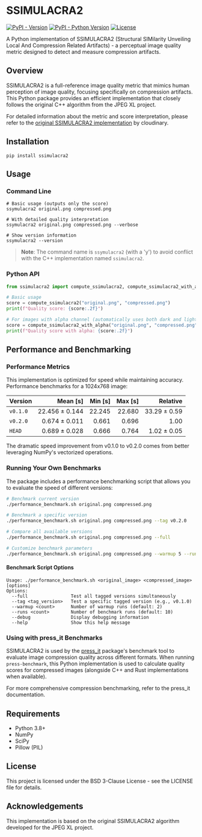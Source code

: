 # SSIMULACRA2

[![PyPI - Version](https://img.shields.io/pypi/v/ssimulacra2.svg)](https://pypi.org/project/ssimulacra2)
[![PyPI - Python Version](https://img.shields.io/pypi/pyversions/ssimulacra2.svg)](https://pypi.org/project/ssimulacra2)
[![License](https://img.shields.io/badge/License-BSD_3--Clause-blue.svg)](https://opensource.org/licenses/BSD-3-Clause)

A Python implementation of SSIMULACRA2 (Structural SIMilarity Unveiling Local And Compression Related Artifacts) - a perceptual image quality metric designed to detect and measure compression artifacts.

## Overview

SSIMULACRA2 is a full-reference image quality metric that mimics human perception of image quality, focusing specifically on compression artifacts. This Python package provides an efficient implementation that closely follows the original C++ algorithm from the JPEG XL project.

For detailed information about the metric and score interpretation, please refer to the [original SSIMULACRA2 implementation](https://github.com/cloudinary/ssimulacra2) by cloudinary.

## Installation

```console
pip install ssimulacra2
```

## Usage

### Command Line

```console
# Basic usage (outputs only the score)
ssymulacra2 original.png compressed.png

# With detailed quality interpretation
ssymulacra2 original.png compressed.png --verbose

# Show version information
ssymulacra2 --version
```

> **Note**: The command name is `ssymulacra2` (with a 'y') to avoid conflict with the C++ implementation named `ssimulacra2`.

### Python API

```python
from ssimulacra2 import compute_ssimulacra2, compute_ssimulacra2_with_alpha

# Basic usage
score = compute_ssimulacra2("original.png", "compressed.png")
print(f"Quality score: {score:.2f}")

# For images with alpha channel (automatically uses both dark and light backgrounds)
score = compute_ssimulacra2_with_alpha("original.png", "compressed.png")
print(f"Quality score with alpha: {score:.2f}")
```

## Performance and Benchmarking

### Performance Metrics

This implementation is optimized for speed while maintaining accuracy. Performance benchmarks for a 1024x768 image:

| Version | Mean [s] | Min [s] | Max [s] | Relative |
|:---|---:|---:|---:|---:|
| `v0.1.0` | 22.456 ± 0.144 | 22.245 | 22.680 | 33.29 ± 0.59 |
| `v0.2.0` | 0.674 ± 0.011 | 0.661 | 0.696 | 1.00 |
| `HEAD` | 0.689 ± 0.028 | 0.666 | 0.764 | 1.02 ± 0.05 |

The dramatic speed improvement from v0.1.0 to v0.2.0 comes from better leveraging NumPy's vectorized operations.

### Running Your Own Benchmarks

The package includes a performance benchmarking script that allows you to evaluate the speed of different versions:

```bash
# Benchmark current version
./performance_benchmark.sh original.png compressed.png

# Benchmark a specific version
./performance_benchmark.sh original.png compressed.png --tag v0.2.0

# Compare all available versions
./performance_benchmark.sh original.png compressed.png --full

# Customize benchmark parameters
./performance_benchmark.sh original.png compressed.png --warmup 5 --runs 20
```

#### Benchmark Script Options

```
Usage: ./performance_benchmark.sh <original_image> <compressed_image> [options]
Options:
  --full                Test all tagged versions simultaneously
  --tag <tag_version>   Test a specific tagged version (e.g., v0.1.0)
  --warmup <count>      Number of warmup runs (default: 2)
  --runs <count>        Number of benchmark runs (default: 10)
  --debug               Display debugging information
  --help                Show this help message
```

### Using with press_it Benchmarks

SSIMULACRA2 is used by the [press_it](https://github.com/Pacidus/press_it) package's benchmark tool to evaluate image compression quality across different formats. When running `press-benchmark`, this Python implementation is used to calculate quality scores for compressed images (alongside C++ and Rust implementations when available).

For more comprehensive compression benchmarking, refer to the press_it documentation.

## Requirements

- Python 3.8+
- NumPy
- SciPy
- Pillow (PIL)

## License

This project is licensed under the BSD 3-Clause License - see the LICENSE file for details.

## Acknowledgements

This implementation is based on the original SSIMULACRA2 algorithm developed for the JPEG XL project.
